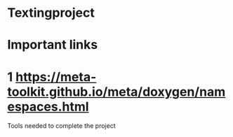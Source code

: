 # Textingproject
# Important links 
# 1 https://meta-toolkit.github.io/meta/doxygen/namespaces.html
Tools needed to complete the project
